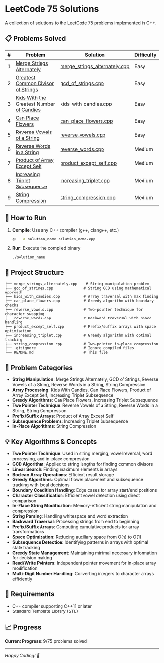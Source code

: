# LeetCode 75 Solutions

A collection of solutions to the LeetCode 75 problems implemented in C++.

## 📋 Problems Solved

| # | Problem | Solution | Difficulty |
|---|---------|----------|------------|
| 1 | [Merge Strings Alternately](https://leetcode.com/problems/merge-strings-alternately/) | [merge_strings_alternately.cpp](merge_strings_alternately.cpp) | Easy |
| 2 | [Greatest Common Divisor of Strings](https://leetcode.com/problems/greatest-common-divisor-of-strings/) | [gcd_of_strings.cpp](gcd_of_strings.cpp) | Easy |
| 3 | [Kids With the Greatest Number of Candies](https://leetcode.com/problems/kids-with-the-greatest-number-of-candies/) | [kids_with_candies.cpp](kids_with_candies.cpp) | Easy |
| 4 | [Can Place Flowers](https://leetcode.com/problems/can-place-flowers/) | [can_place_flowers.cpp](can_place_flowers.cpp) | Easy |
| 5 | [Reverse Vowels of a String](https://leetcode.com/problems/reverse-vowels-of-a-string/) | [reverse_vowels.cpp](reverse_vowels.cpp) | Easy |
| 6 | [Reverse Words in a String](https://leetcode.com/problems/reverse-words-in-a-string/) | [reverse_words.cpp](reverse_words.cpp) | Medium |
| 7 | [Product of Array Except Self](https://leetcode.com/problems/product-of-array-except-self/) | [product_except_self.cpp](product_except_self.cpp) | Medium |
| 8 | [Increasing Triplet Subsequence](https://leetcode.com/problems/increasing-triplet-subsequence/) | [increasing_triplet.cpp](increasing_triplet.cpp) | Medium |
| 9 | [String Compression](https://leetcode.com/problems/string-compression/) | [string_compression.cpp](string_compression.cpp) | Medium |

## 🚀 How to Run

1. **Compile**: Use any C++ compiler (g++, clang++, etc.)
   ```bash
   g++ -o solution_name solution_name.cpp
   ```

2. **Run**: Execute the compiled binary
   ```bash
   ./solution_name
   ```

## 📁 Project Structure

```
├── merge_strings_alternately.cpp    # String manipulation problem
├── gcd_of_strings.cpp              # String GCD using mathematical approach
├── kids_with_candies.cpp           # Array traversal with max finding
├── can_place_flowers.cpp           # Greedy algorithm with boundary checks
├── reverse_vowels.cpp              # Two-pointer technique for character swapping
├── reverse_words.cpp               # Backward traversal with space handling
├── product_except_self.cpp         # Prefix/suffix arrays with space optimization
├── increasing_triplet.cpp          # Greedy algorithm with optimal tracking
├── string_compression.cpp          # Two-pointer in-place compression
├── .gitignore                      # Ignore compiled files
└── README.md                       # This file
```

## 🎯 Problem Categories

- **String Manipulation**: Merge Strings Alternately, GCD of Strings, Reverse Vowels of a String, Reverse Words in a String, String Compression
- **Array Processing**: Kids With Candies, Can Place Flowers, Product of Array Except Self, Increasing Triplet Subsequence
- **Greedy Algorithms**: Can Place Flowers, Increasing Triplet Subsequence
- **Two Pointer Technique**: Reverse Vowels of a String, Reverse Words in a String, String Compression
- **Prefix/Suffix Arrays**: Product of Array Except Self
- **Subsequence Problems**: Increasing Triplet Subsequence
- **In-Place Algorithms**: String Compression

## 💡 Key Algorithms & Concepts

- **Two Pointer Technique**: Used in string merging, vowel reversal, word processing, and in-place compression
- **GCD Algorithm**: Applied to string lengths for finding common divisors
- **Linear Search**: Finding maximum elements in arrays
- **Boolean Array Operations**: Efficient result storage
- **Greedy Algorithms**: Optimal flower placement and subsequence tracking with local decisions
- **Boundary Condition Handling**: Edge cases for array start/end positions
- **Character Classification**: Efficient vowel detection using direct comparison
- **In-Place String Modification**: Memory-efficient string manipulation and compression
- **String Parsing**: Handling whitespace and word extraction
- **Backward Traversal**: Processing strings from end to beginning
- **Prefix/Suffix Arrays**: Computing cumulative products for array transformations
- **Space Optimization**: Reducing auxiliary space from O(n) to O(1)
- **Subsequence Detection**: Identifying patterns in arrays with optimal state tracking
- **Greedy State Management**: Maintaining minimal necessary information for decision making
- **Read/Write Pointers**: Independent pointer movement for in-place array modification
- **Multi-Digit Number Handling**: Converting integers to character arrays efficiently

## 🔧 Requirements

- C++ compiler supporting C++11 or later
- Standard Template Library (STL)

## 📈 Progress

**Current Progress**: 9/75 problems solved

---

*Happy Coding! 🚀*